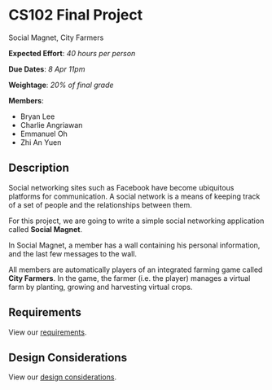 # CS102 Final Project

Social Magnet, City Farmers

**Expected Effort**: *40 hours per person*

**Due Dates**: *8 Apr 11pm*

**Weightage**: *20% of final grade*

**Members**:

* Bryan Lee
* Charlie Angriawan
* Emmanuel Oh
* Zhi An Yuen

## Description

Social networking sites such as Facebook have become ubiquitous platforms for communication. A social network is a means of keeping track of a set of people and the relationships between them.

For this project, we are going to write a simple social networking application called **Social Magnet**.

In Social Magnet, a member has a wall containing his personal information, and the last few messages to the wall.

All members are automatically players of an integrated farming game called **City Farmers**. In the game, the farmer (i.e. the player) manages a virtual farm by planting, growing and harvesting virtual crops.

## Requirements

View our [requirements](docs/requirements.md).

## Design Considerations

View our [design considerations](docs/design_considerations.md).